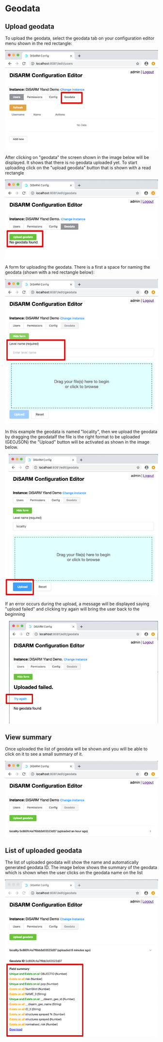 # Geodata

## Upload geodata

To upload the geodata, select the geodata tab on your configuration editor menu shown in the red rectangle:

![](../.gitbook/assets/editor-image44.png)

After clicking on "geodata" the screen shown in the image below will be displayed. It shows that there is no geodata uploaded yet. To start uploading click on the "upload geodata" button that is shown with a read rectangle

![](../.gitbook/assets/editor-image18.png)

A form for uploading the geodata. There is a first a space for naming the geodata \(shown with a red rectangle below\):

![](../.gitbook/assets/editor-image6.png)

In this example the geodata is named "locality", then we upload the geodata by dragging the geodataIf the file is the right format to be uploaded \(GEOJSON\) the "Upload" button will be activated as shown in the image below.

![](../.gitbook/assets/editor-image4.png)

If an error occurs during the upload, a message will be displayed saying "upload failed" and clicking try again will bring the user back to the beginning

![](../.gitbook/assets/editor-image87.png)

## View summary

Once uploaded the list of geodata will be shown and you will be able to click on it to see a small summary of it.

![](../.gitbook/assets/editor-image69.png)

## List of uploaded geodata

The list of uploaded geodata will show the name and automatically generated geodata ID. The image below shows the summary of the geodata which is shown when the user clicks on the geodata name on the list

![](../.gitbook/assets/editor-image34.png)

